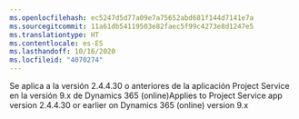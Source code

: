 ```yaml
---
ms.openlocfilehash: ec5247d5d77a09e7a75652abd681f144d7141e7a
ms.sourcegitcommit: 11a61db54119503e82faec5f99c4273e8d1247e5
ms.translationtype: HT
ms.contentlocale: es-ES
ms.lasthandoff: 10/16/2020
ms.locfileid: "4070274"
---
```

<span data-ttu-id="c5b77-101">Se aplica a la versión 2.4.4.30 o anteriores de la aplicación Project Service en la versión 9.x de Dynamics 365 (online)</span><span class="sxs-lookup"><span data-stu-id="c5b77-101">Applies to Project Service app version 2.4.4.30 or earlier on Dynamics 365 (online) version 9.x</span></span>
